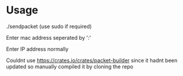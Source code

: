 # Usage
./sendpacket <interface name> (use sudo if required)

Enter mac address seperated by ':'

Enter IP address normally

Couldnt use https://crates.io/crates/packet-builder since it hadnt been updated so manually compiled it by cloning the repo
